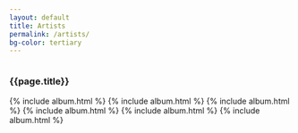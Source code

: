 ```yaml
---
layout: default
title: Artists
permalink: /artists/
bg-color: tertiary
---
```

<section class="py-4 d-inline-flex js-tickerWrapper" style="overflow: hidden; width: 100%;">
  <div class="animate-ticker js-ticker">
    <h3 class="p text-uppercase">{{page.title}}&nbsp;</h3>
  </div>
</section>
<section class="container d-flex flex-wrap my-5">
  {% include album.html %}
  {% include album.html %}
  {% include album.html %}
  {% include album.html %}
  {% include album.html %}
  {% include album.html %}
</section>
